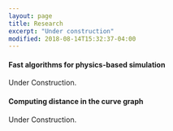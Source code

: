```yaml
---
layout: page
title: Research
excerpt: "Under construction"
modified: 2018-08-14T15:32:37-04:00
---
```

#### Fast algorithms for physics-based simulation
Under Construction.

#### Computing distance in the curve graph
Under Construction.
